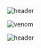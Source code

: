 ![header](https://capsule-render.vercel.app/api?type=venom&height=300&section=header&text=Hellow%20SEOJIN%20World!&stroke=FA7000)


![venom](https://capsule-render.vercel.app/api?type=venom&height=200&text=I%20am%20Venom.&fontSize=70&color=0:8871e5,100:b678c4&stroke=b678c4)

![header](https://capsule-render.vercel.app/api?type=wave&color=auto&height=300&section=header&text=capsule%20render&fontSize=90)
